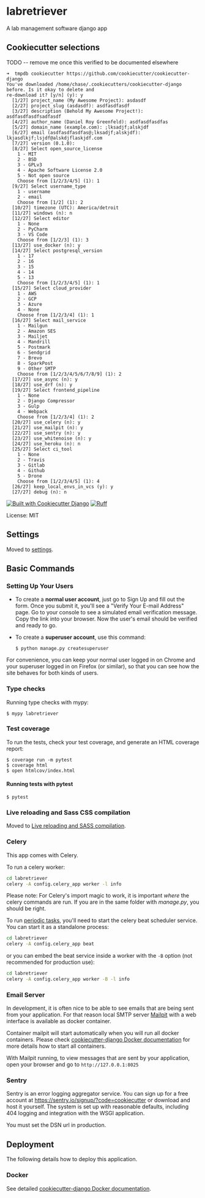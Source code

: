 # labretriever

A lab management software django app

## Cookiecutter selections

TODO -- remove me once this verified to be documented elsewhere

```raw
➜  tmpdb cookiecutter https://github.com/cookiecutter/cookiecutter-django
You've downloaded /home/chase/.cookiecutters/cookiecutter-django before. Is it okay to delete and
re-download it? [y/n] (y): y
  [1/27] project_name (My Awesome Project): asdasdf
  [2/27] project_slug (asdasdf): asdfasdfasdf
  [3/27] description (Behold My Awesome Project!): asdfasdfasdfsadfasdf
  [4/27] author_name (Daniel Roy Greenfeld): asdfasdfasdfas
  [5/27] domain_name (example.com): ;lksadjf;alskjdf
  [6/27] email (asdfasdfasdfas@;lksadjf;alskjdf): lkjasdlkjf;lsjdf@alskdjflaskjdf.com
  [7/27] version (0.1.0):
  [8/27] Select open_source_license
    1 - MIT
    2 - BSD
    3 - GPLv3
    4 - Apache Software License 2.0
    5 - Not open source
    Choose from [1/2/3/4/5] (1): 1
  [9/27] Select username_type
    1 - username
    2 - email
    Choose from [1/2] (1): 2
  [10/27] timezone (UTC): America/detroit
  [11/27] windows (n): n
  [12/27] Select editor
    1 - None
    2 - PyCharm
    3 - VS Code
    Choose from [1/2/3] (1): 3
  [13/27] use_docker (n): y
  [14/27] Select postgresql_version
    1 - 17
    2 - 16
    3 - 15
    4 - 14
    5 - 13
    Choose from [1/2/3/4/5] (1): 1
  [15/27] Select cloud_provider
    1 - AWS
    2 - GCP
    3 - Azure
    4 - None
    Choose from [1/2/3/4] (1): 1
  [16/27] Select mail_service
    1 - Mailgun
    2 - Amazon SES
    3 - Mailjet
    4 - Mandrill
    5 - Postmark
    6 - Sendgrid
    7 - Brevo
    8 - SparkPost
    9 - Other SMTP
    Choose from [1/2/3/4/5/6/7/8/9] (1): 2
  [17/27] use_async (n): y
  [18/27] use_drf (n): y
  [19/27] Select frontend_pipeline
    1 - None
    2 - Django Compressor
    3 - Gulp
    4 - Webpack
    Choose from [1/2/3/4] (1): 2
  [20/27] use_celery (n): y
  [21/27] use_mailpit (n): y
  [22/27] use_sentry (n): y
  [23/27] use_whitenoise (n): y
  [24/27] use_heroku (n): n
  [25/27] Select ci_tool
    1 - None
    2 - Travis
    3 - Gitlab
    4 - Github
    5 - Drone
    Choose from [1/2/3/4/5] (1): 4
  [26/27] keep_local_envs_in_vcs (y): y
  [27/27] debug (n): n

```

[![Built with Cookiecutter Django](https://img.shields.io/badge/built%20with-Cookiecutter%20Django-ff69b4.svg?logo=cookiecutter)](https://github.com/cookiecutter/cookiecutter-django/)
[![Ruff](https://img.shields.io/endpoint?url=https://raw.githubusercontent.com/astral-sh/ruff/main/assets/badge/v2.json)](https://github.com/astral-sh/ruff)

License: MIT

## Settings

Moved to [settings](https://cookiecutter-django.readthedocs.io/en/latest/1-getting-started/settings.html).

## Basic Commands

### Setting Up Your Users

- To create a **normal user account**, just go to Sign Up and fill out the form. Once you submit it, you'll see a "Verify Your E-mail Address" page. Go to your console to see a simulated email verification message. Copy the link into your browser. Now the user's email should be verified and ready to go.

- To create a **superuser account**, use this command:

      $ python manage.py createsuperuser

For convenience, you can keep your normal user logged in on Chrome and your superuser logged in on Firefox (or similar), so that you can see how the site behaves for both kinds of users.

### Type checks

Running type checks with mypy:

    $ mypy labretriever

### Test coverage

To run the tests, check your test coverage, and generate an HTML coverage report:

    $ coverage run -m pytest
    $ coverage html
    $ open htmlcov/index.html

#### Running tests with pytest

    $ pytest

### Live reloading and Sass CSS compilation

Moved to [Live reloading and SASS compilation](https://cookiecutter-django.readthedocs.io/en/latest/2-local-development/developing-locally.html#using-webpack-or-gulp).

### Celery

This app comes with Celery.

To run a celery worker:

```bash
cd labretriever
celery -A config.celery_app worker -l info
```

Please note: For Celery's import magic to work, it is important _where_ the celery commands are run. If you are in the same folder with _manage.py_, you should be right.

To run [periodic tasks](https://docs.celeryq.dev/en/stable/userguide/periodic-tasks.html), you'll need to start the celery beat scheduler service. You can start it as a standalone process:

```bash
cd labretriever
celery -A config.celery_app beat
```

or you can embed the beat service inside a worker with the `-B` option (not recommended for production use):

```bash
cd labretriever
celery -A config.celery_app worker -B -l info
```

### Email Server

In development, it is often nice to be able to see emails that are being sent from your application. For that reason local SMTP server [Mailpit](https://github.com/axllent/mailpit) with a web interface is available as docker container.

Container mailpit will start automatically when you will run all docker containers.
Please check [cookiecutter-django Docker documentation](https://cookiecutter-django.readthedocs.io/en/latest/2-local-development/developing-locally-docker.html) for more details how to start all containers.

With Mailpit running, to view messages that are sent by your application, open your browser and go to `http://127.0.0.1:8025`

### Sentry

Sentry is an error logging aggregator service. You can sign up for a free account at <https://sentry.io/signup/?code=cookiecutter> or download and host it yourself.
The system is set up with reasonable defaults, including 404 logging and integration with the WSGI application.

You must set the DSN url in production.

## Deployment

The following details how to deploy this application.

### Docker

See detailed [cookiecutter-django Docker documentation](https://cookiecutter-django.readthedocs.io/en/latest/3-deployment/deployment-with-docker.html).
